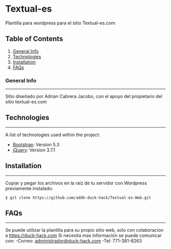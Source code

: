 # Textual-es
Plantilla para wordpress para el sitio Textual-es.com

## Table of Contents
1. [General Info](#general-info)
2. [Technologies](#technologies)
3. [Installation](#installation)
4. [FAQs](#faqs)
### General Info
***
Sitio diseñado por Adrian Cabrera Jacobo, con el apoyo del propietario del sitio textual-es.com
## Technologies
***
A list of technologies used within the project:
* [Bootstrap](https://getbootstrap.com/): Version 5.3
* [jQuery](https://jquery.com/): Version 3.7.1
## Installation
***
Copiar y pegar los archivos en la raiz de tu servidor con Wordpress previamente instalado:

```
$ git clone https://github.com/addh-duck-hack/Textual-es-Web.git
```
## FAQs
***
Se puede utilizar la plantilla para su propio sitio web, solo con colaboracion a https://duck-hack.com
Si necesita mas información se puede comunicar con:
-Correo: administrador@duck-hack.com
-Tel: 771-381-8263

